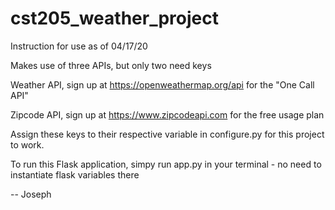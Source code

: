 # cst205_weather_project

Instruction for use as of 04/17/20

Makes use of three APIs, but only two need keys

Weather API, sign up at https://openweathermap.org/api for the "One Call API"

Zipcode API, sign up at https://www.zipcodeapi.com for the free usage plan

Assign these keys to their respective variable in configure.py for this project to work.

To run this Flask application, simpy run app.py in your terminal - no need to instantiate flask variables there

-- Joseph
